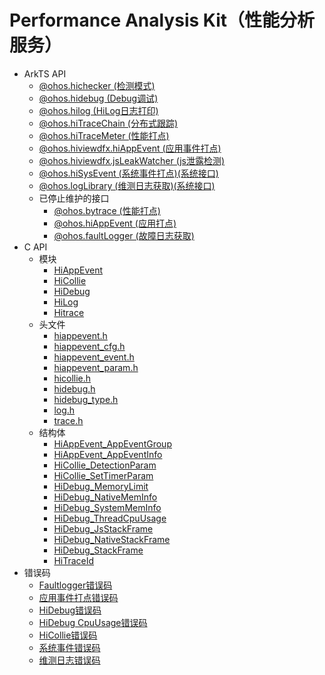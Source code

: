 # Performance Analysis Kit（性能分析服务）<!--performance-analysis-api-->

- ArkTS API<!--performance-analysis-arkts-->
  - [@ohos.hichecker (检测模式)](js-apis-hichecker.md)
  - [@ohos.hidebug (Debug调试)](js-apis-hidebug.md)
  - [@ohos.hilog (HiLog日志打印)](js-apis-hilog.md)
  - [@ohos.hiTraceChain (分布式跟踪)](js-apis-hitracechain.md)
  - [@ohos.hiTraceMeter (性能打点)](js-apis-hitracemeter.md)
  - [@ohos.hiviewdfx.hiAppEvent (应用事件打点)](js-apis-hiviewdfx-hiappevent.md)
  - [@ohos.hiviewdfx.jsLeakWatcher (js泄露检测)](js-apis-jsleakwatcher.md)
  <!--Del-->
  - [@ohos.hiSysEvent (系统事件打点)(系统接口)](js-apis-hisysevent-sys.md)
  - [@ohos.logLibrary (维测日志获取)(系统接口)](js-apis-loglibrary-sys.md)
  <!--DelEnd-->
  - 已停止维护的接口<!--performance-analysis-arkts-dep-->
    - [@ohos.bytrace (性能打点)](js-apis-bytrace.md)
    - [@ohos.hiAppEvent (应用打点)](js-apis-hiappevent.md)
    - [@ohos.faultLogger (故障日志获取)](js-apis-faultLogger.md)
- C API<!--performance-analysis-c-->
  - 模块<!--performance-analysis-module-->
    - [HiAppEvent](_hi_app_event.md)
    - [HiCollie](_hi_collie.md)
    - [HiDebug](_hi_debug.md)
    - [HiLog](_hi_log.md)
    - [Hitrace](_hitrace.md)
  - 头文件<!--performance-analysis-headerfile-->
    - [hiappevent.h](hiappevent_8h.md)
    - [hiappevent_cfg.h](hiappevent__cfg_8h.md)
    - [hiappevent_event.h](hiappevent__event_8h.md)
    - [hiappevent_param.h](hiappevent__param_8h.md)
    - [hicollie.h](hicollie_8h.md)
    - [hidebug.h](hidebug_8h.md)
    - [hidebug_type.h](hidebug__type_8h.md)
    - [log.h](log_8h.md)
    - [trace.h](trace_8h.md)
  - 结构体<!--performance-analysis-struct-->
    - [HiAppEvent_AppEventGroup](_hi_app_event___app_event_group.md)
    - [HiAppEvent_AppEventInfo](_hi_app_event___app_event_info.md)
    - [HiCollie_DetectionParam](_hi_collie___detection_param.md)
    - [HiCollie_SetTimerParam](_hi_collie___set_timer_param.md)
    - [HiDebug_MemoryLimit](_hi_debug___memory_limit.md)
    - [HiDebug_NativeMemInfo](_hi_debug___native_mem_info.md)
    - [HiDebug_SystemMemInfo](_hi_debug___system_mem_info.md)
    - [HiDebug_ThreadCpuUsage](_hi_debug___thread_cpu_usage.md)
    - [HiDebug_JsStackFrame](_hi_debug__jsstackframe.md)
    - [HiDebug_NativeStackFrame](_hi_debug__nativestackframe.md)
    - [HiDebug_StackFrame](_hi_debug__hidebugstackframe.md)
    - [HiTraceId](_hi_trace_id.md)
- 错误码<!--performance-analysis-errcode-->
  - [Faultlogger错误码](errorcode-faultlogger.md)
  - [应用事件打点错误码](errorcode-hiappevent.md)
  - [HiDebug错误码](errorcode-hiviewdfx-hidebug.md)
  - [HiDebug CpuUsage错误码](errorcode-hiviewdfx-hidebug-cpuusage.md)
  - [HiCollie错误码](errorcode-hiviewdfx-hicollie.md)
  <!--Del-->
  - [系统事件错误码](errorcode-hisysevent-sys.md)
  - [维测日志错误码](errorcode-loglibrary-sys.md)
  <!--DelEnd-->
